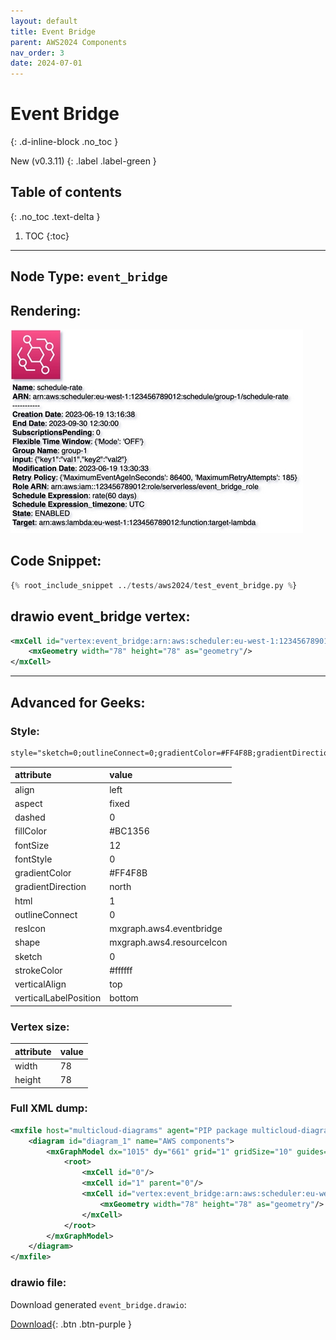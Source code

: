 ```yaml
---
layout: default
title: Event Bridge
parent: AWS2024 Components
nav_order: 3
date: 2024-07-01
---
```


# Event Bridge
{: .d-inline-block .no_toc }

New (v0.3.11)
{: .label .label-green }

## Table of contents
{: .no_toc .text-delta }

1. TOC
{:toc}

---


## Node Type: ``event_bridge``

## Rendering:

![lambda](output/jpg/event_bridge.jpg)

## Code Snippet:

```python
{% root_include_snippet ../tests/aws2024/test_event_bridge.py %}
```

## drawio event_bridge vertex:

```xml
<mxCell id="vertex:event_bridge:arn:aws:scheduler:eu-west-1:123456789012:schedule/group-1/schedule-rate" parent="1" vertex="1">
    <mxGeometry width="78" height="78" as="geometry"/>
</mxCell>
```
---

## Advanced for Geeks:

### Style:
```html
style="sketch=0;outlineConnect=0;gradientColor=#FF4F8B;gradientDirection=north;fillColor=#BC1356;strokeColor=#ffffff;dashed=0;verticalLabelPosition=bottom;verticalAlign=top;align=left;html=1;fontSize=12;fontStyle=0;aspect=fixed;shape=mxgraph.aws4.resourceIcon;resIcon=mxgraph.aws4.eventbridge;"
```

| attribute | value |
|:----------|:------|
|align| left |
|aspect| fixed |
|dashed| 0 |
|fillColor| #BC1356 |
|fontSize| 12 |
|fontStyle| 0 |
|gradientColor| #FF4F8B |
|gradientDirection| north |
|html| 1 |
|outlineConnect| 0 |
|resIcon| mxgraph.aws4.eventbridge |
|shape| mxgraph.aws4.resourceIcon |
|sketch| 0 |
|strokeColor| #ffffff |
|verticalAlign| top |
|verticalLabelPosition| bottom |

### Vertex size:

| attribute | value |
|:---------|:-----------|
| width    | 78  |
| height   |78|

### Full XML dump:
```xml
<mxfile host="multicloud-diagrams" agent="PIP package multicloud-diagrams. Generate resources in draw.io compatible format for Cloud infrastructure. Copyrights @ Roman Tsypuk 2023. MIT license." type="MultiCloud">
    <diagram id="diagram_1" name="AWS components">
        <mxGraphModel dx="1015" dy="661" grid="1" gridSize="10" guides="1" tooltips="1" connect="1" arrows="1" fold="1" page="1" pageScale="1" pageWidth="850" pageHeight="1100" math="0" shadow="1">
            <root>
                <mxCell id="0"/>
                <mxCell id="1" parent="0"/>
                <mxCell id="vertex:event_bridge:arn:aws:scheduler:eu-west-1:123456789012:schedule/group-1/schedule-rate" value="&lt;b&gt;Name&lt;/b&gt;: schedule-rate&lt;BR&gt;&lt;b&gt;ARN&lt;/b&gt;: arn:aws:scheduler:eu-west-1:123456789012:schedule/group-1/schedule-rate&lt;BR&gt;-----------&lt;BR&gt;&lt;b&gt;Creation Date&lt;/b&gt;: 2023-06-19 13:16:38&lt;BR&gt;&lt;b&gt;End Date&lt;/b&gt;: 2023-09-30 12:30:00&lt;BR&gt;&lt;b&gt;SubscriptionsPending&lt;/b&gt;: 0&lt;BR&gt;&lt;b&gt;Flexible Time Window&lt;/b&gt;: {'Mode': 'OFF'}&lt;BR&gt;&lt;b&gt;Group Name&lt;/b&gt;: group-1&lt;BR&gt;&lt;b&gt;input&lt;/b&gt;: {&quot;key1&quot;:&quot;val1&quot;,&quot;key2&quot;:&quot;val2&quot;}&lt;BR&gt;&lt;b&gt;Modification Date&lt;/b&gt;: 2023-06-19 13:30:33&lt;BR&gt;&lt;b&gt;Retry Policy&lt;/b&gt;: {'MaximumEventAgeInSeconds': 86400, 'MaximumRetryAttempts': 185}&lt;BR&gt;&lt;b&gt;Role ARN&lt;/b&gt;: arn:aws:iam::123456789012:role/serverless/event_bridge_role&lt;BR&gt;&lt;b&gt;Schedule Expression&lt;/b&gt;: rate(60 days)&lt;BR&gt;&lt;b&gt;Schedule Expression_timezone&lt;/b&gt;: UTC&lt;BR&gt;&lt;b&gt;State&lt;/b&gt;: ENABLED&lt;BR&gt;&lt;b&gt;Target&lt;/b&gt;: arn:aws:lambda:eu-west-1:123456789012:function:target-lambda" style="sketch=0;outlineConnect=0;gradientColor=#FF4F8B;gradientDirection=north;fillColor=#BC1356;strokeColor=#ffffff;dashed=0;verticalLabelPosition=bottom;verticalAlign=top;align=left;html=1;fontSize=12;fontStyle=0;aspect=fixed;shape=mxgraph.aws4.resourceIcon;resIcon=mxgraph.aws4.eventbridge;" parent="1" vertex="1">
                    <mxGeometry width="78" height="78" as="geometry"/>
                </mxCell>
            </root>
        </mxGraphModel>
    </diagram>
</mxfile>
```

### drawio file:

Download generated ``event_bridge.drawio``:

[Download](output/drawio/event_bridge.drawio){: .btn .btn-purple }